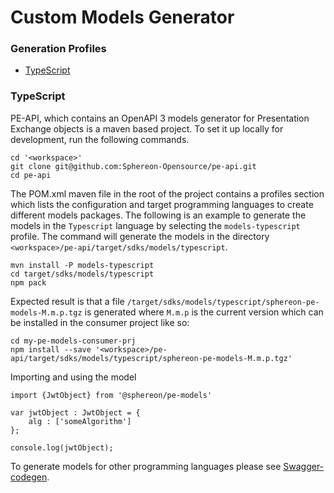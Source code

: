 # Custom Models Generator

### Generation Profiles

* [TypeScript](#TypeScript)

### TypeScript

PE-API, which contains an OpenAPI 3 models generator for Presentation Exchange objects is a maven based project. To set it up locally for development, run the following commands.

```
cd '<workspace>'
git clone git@github.com:Sphereon-Opensource/pe-api.git
cd pe-api
```

The POM.xml maven file in the root of the project contains a profiles section which lists the configuration and target programming languages to create different models packages. The following is an example to generate the models in the `Typescript` language by selecting the `models-typescript` profile. The command will generate the models in the directory `<workspace>/pe-api/target/sdks/models/typescript`.

```
mvn install -P models-typescript
cd target/sdks/models/typescript
npm pack
```

Expected result is that a file `/target/sdks/models/typescript/sphereon-pe-models-M.m.p.tgz` is generated where `M.m.p` is the current version which can be installed in the consumer project like so:

```
cd my-pe-models-consumer-prj
npm install --save '<workspace>/pe-api/target/sdks/models/typescript/sphereon-pe-models-M.m.p.tgz'
```

Importing and using the model

```
import {JwtObject} from '@sphereon/pe-models'

var jwtObject : JwtObject = {
    alg : ['someAlgorithm']
};

console.log(jwtObject);
```


To generate models for other programming languages please see [Swagger-codegen](https://github.com/swagger-api/swagger-codegen). 


